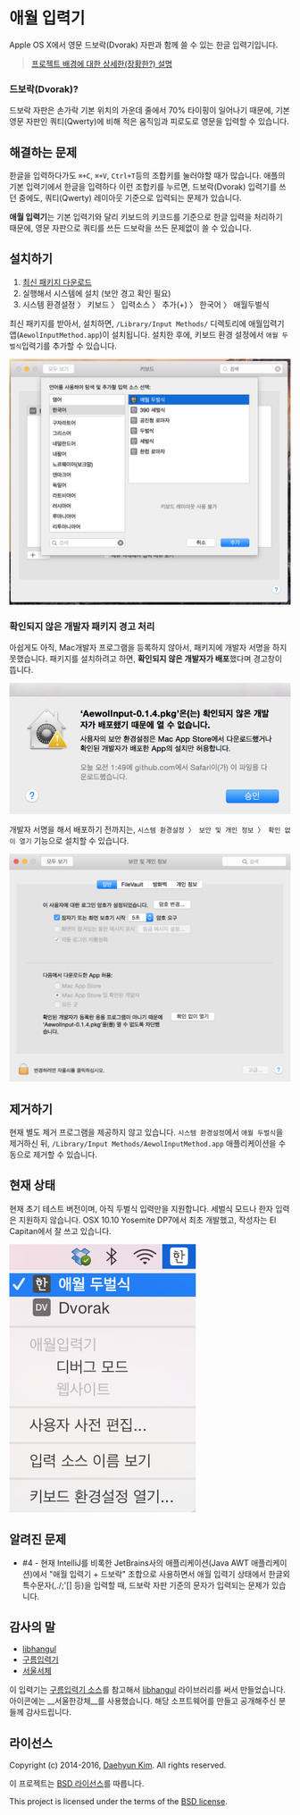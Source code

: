 # 애월 입력기

Apple OS X에서 영문 드보락(Dvorak) 자판과 함께 쓸 수 있는 한글 입력기입니다.

> [프로젝트 배경에 대한 상세한(장황한?) 설명](https://medium.com/happyprogrammer-in-jeju/dvorak과-한글-입력기-개발-8940bc4714a1)

### 드보락(Dvorak)?
드보락 자판은 손가락 기본 위치의 가운데 줄에서 70% 타이핑이 일어나기 때문에, 기본 영문 자판인 쿼티(Qwerty)에 비해 적은 움직임과 피로도로 영문을 입력할 수 있습니다.

## 해결하는 문제

한글을 입력하다가도 ```⌘+C```, ```⌘+V```, ```Ctrl+T```등의 조합키를 눌러야할 때가 많습니다. 애플의 기본 입력기에서 한글을 입력하다 이런 조합키를 누르면, 드보락(Dvorak) 입력기를 쓰던 중에도, 쿼티(Qwerty) 레이아웃 기준으로 입력되는 문제가 있습니다.

**애월 입력기**는 기본 입력기와 달리 키보드의 키코드를 기준으로 한글 입력을 처리하기 때문에, 영문 자판으로 쿼티를 쓰든 드보락을 쓰든 문제없이 쓸 수 있습니다.


## 설치하기

1. [최신 패키지 다운로드](https://github.com/hatemogi/AewolInput/releases)
1. 실행해서 시스템에 설치 (보안 경고 확인 필요)
1. 시스템 환경설정 〉 키보드 〉 입력소스 〉 추가(+) 〉 한국어 〉 애월두벌식

최신 패키지를 받아서, 설치하면, ```/Library/Input Methods/``` 디렉토리에 애월입력기 앱(```AewolInputMethod.app```)이 설치됩니다. 설치한 후에, 키보드 환경 설정에서  ```애월 두벌식```입력기를 추가할 수 있습니다.

![](img/setup@2x.png)

### 확인되지 않은 개발자 패키지 경고 처리

아쉽게도 아직, Mac개발자 프로그램을 등록하지 않아서, 패키지에 개발자 서명을 하지 못했습니다. 패키지를 설치하려고 하면, **확인되지 않은 개발자가 배포**했다며 경고창이 뜹니다.

![](img/warning@2x.png)

개발자 서명을 해서 배포하기 전까지는, ```시스템 환경설정 〉 보안 및 개인 정보 〉 확인 없이 열기``` 기능으로 설치할 수 있습니다.

![](img/secure@2x.png)


## 제거하기

현재 별도 제거 프로그램을 제공하지 않고 있습니다. ```시스템 환경설정```에서 ```애월 두벌식```을 제거하신 뒤, ```/Library/Input Methods/AewolInputMethod.app``` 애플리케이션을 수동으로 제거할 수 있습니다.

## 현재 상태

현재 초기 테스트 버전이며, 아직 두벌식 입력만을 지원합니다. 세벌식 모드나 한자 입력은 지원하지 않습니다. OSX 10.10 Yosemite DP7에서 최초 개발했고, 작성자는 El Capitan에서 잘 쓰고 있습니다.

![](img/aw2dv@2x.png)

## 알려진 문제

* #4 - 현재 IntelliJ를 비록한 JetBrains사의 애플리케이션(Java AWT 애플리케이션)에서 "애월 입력기 + 드보락" 조합으로 사용하면서 애월 입력기 상태에서 한글외 특수문자(,./;'[] 등)을 입력할 때, 드보락 자판 기준의 문자가 입력되는 문제가 있습니다.

## 감사의 말

* [libhangul]
* [구름입력기]
* [서울서체](http://www.seoul.go.kr/v2012/seoul/symbol/font.html)

이 입력기는 [구름입력기 소스](https://github.com/gureum/gureum)를 참고해서 [libhangul] 라이브러리를 써서 만들었습니다. 아이콘에는 __서울한강체__를 사용했습니다. 해당 소프트웨어를 만들고 공개해주신 분들께 감사드립니다.

## 라이선스

Copyright (c) 2014-2016, [Daehyun Kim](https://github.com/hatemogi).
All rights reserved.

이 프로젝트는 [BSD 라이선스](https://github.com/hatemogi/AewolInput/blob/master/LICENSE)를 따릅니다.

This project is licensed under the terms of the [BSD license](https://github.com/hatemogi/AewolInput/blob/master/LICENSE).

[libhangul]: https://code.google.com/p/libhangul/
[구름입력기]: http://gureum.io
